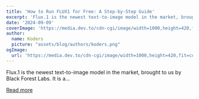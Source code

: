 ```yaml
---
title: 'How to Run FLUX1 for Free: A Step-by-Step Guide'
excerpt: 'Flux.1 is the newest text-to-image model in the market, brought to us by Black Forest Labs. It is a...'
date: '2024-09-09'
coverImage: 'https://media.dev.to/cdn-cgi/image/width=1000,height=420,fit=cover,gravity=auto,format=auto/https%3A%2F%2Fdev-to-uploads.s3.amazonaws.com%2Fuploads%2Farticles%2Fk0oxaetd65ps2yz6xav4.png'
author:
  name: Koders
  picture: "assets/blog/authors/koders.png"
ogImage:
  url: 'https://media.dev.to/cdn-cgi/image/width=1000,height=420,fit=cover,gravity=auto,format=auto/https%3A%2F%2Fdev-to-uploads.s3.amazonaws.com%2Fuploads%2Farticles%2Fk0oxaetd65ps2yz6xav4.png'
---
```


Flux.1 is the newest text-to-image model in the market, brought to us by Black Forest Labs. It is a...

[Read more](https://dev.to/allmightenglishtech/how-to-run-flux1-for-free-a-step-by-step-guide-3h51)
